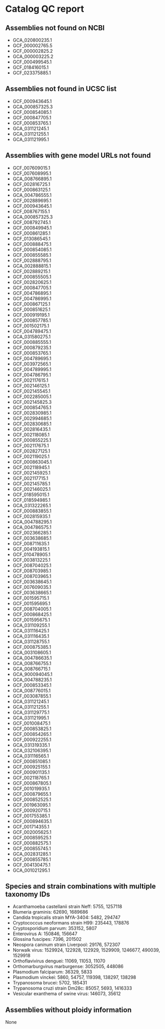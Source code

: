 # Catalog QC report

## Assemblies not found on NCBI

- GCA_020800235.1
- GCF_000002765.5
- GCF_000002825.2
- GCA_000003225.2
- GCF_000499545.1
- GCF_018416015.1
- GCF_023375885.1

## Assemblies not found in UCSC list

- GCF_000943645.1
- GCA_000857325.3
- GCF_000854085.1
- GCF_000847705.1
- GCF_000853765.1
- GCA_031121245.1
- GCA_031121255.1
- GCA_031121995.1

## Assemblies with gene model URLs not found

- GCF_007609015.1
- GCF_007608995.1
- GCA_008766895.1
- GCF_002816725.1
- GCF_000863125.1
- GCA_004786555.1
- GCF_002889695.1
- GCF_000943645.1
- GCF_008767155.1
- GCA_000857325.3
- GCF_008792745.1
- GCF_000849945.1
- GCF_000861285.1
- GCF_013086545.1
- GCF_000888475.1
- GCF_000854085.1
- GCF_000855585.1
- GCF_002888795.1
- GCA_002888815.1
- GCF_002889215.1
- GCF_000855505.1
- GCF_002820625.1
- GCF_000847705.1
- GCF_004786895.1
- GCF_004786995.1
- GCF_000867125.1
- GCF_000851625.1
- GCF_000919195.1
- GCF_000857785.1
- GCF_001502175.1
- GCF_004789475.1
- GCA_031580275.1
- GCF_000885555.1
- GCF_000879235.1
- GCF_000853765.1
- GCF_004789695.1
- GCF_003972565.1
- GCF_004789995.1
- GCF_004786795.1
- GCF_002117615.1
- GCF_002146125.1
- GCF_002145545.1
- GCF_002285005.1
- GCF_002145825.3
- GCF_000854765.1
- GCF_002830985.1
- GCF_002994685.1
- GCF_002830685.1
- GCF_002816435.1
- GCF_002118085.1
- GCF_000855225.1
- GCF_002117675.1
- GCF_002827125.1
- GCF_002119025.1
- GCF_000863045.1
- GCF_002118945.1
- GCF_002145925.1
- GCF_002117715.1
- GCF_002145785.1
- GCF_002146025.1
- GCF_018595015.1
- GCF_018594985.1
- GCA_031322265.1
- GCF_000883855.1
- GCF_002815935.1
- GCA_004788295.1
- GCA_004786575.1
- GCF_002366285.1
- GCF_003638685.1
- GCF_008711635.1
- GCF_004193815.1
- GCF_010478905.1
- GCF_003813225.1
- GCF_008704025.1
- GCF_008703985.1
- GCF_008703965.1
- GCF_003638645.1
- GCF_007609035.1
- GCF_003638665.1
- GCF_001595715.1
- GCF_001595695.1
- GCF_008704005.1
- GCF_000868425.1
- GCF_001595675.1
- GCA_031109255.1
- GCA_031116425.1
- GCA_031116435.1
- GCA_031128755.1
- GCF_000875385.1
- GCA_003108605.1
- GCA_004786635.1
- GCA_008766755.1
- GCA_008766715.1
- GCA_900094045.1
- GCA_004788235.1
- GCF_000853345.1
- GCA_008776015.1
- GCF_003087855.1
- GCA_031121245.1
- GCA_031121255.1
- GCA_031129775.1
- GCA_031121995.1
- GCF_001008475.1
- GCF_000853825.1
- GCF_000854265.1
- GCF_000922255.1
- GCA_031319335.1
- GCA_032106395.1
- GCA_031116565.1
- GCF_000851085.1
- GCF_000925155.1
- GCF_000901135.1
- GCF_002118765.1
- GCF_000867805.1
- GCF_001019935.1
- GCF_000879655.1
- GCF_000852525.1
- GCF_001963095.1
- GCF_000920715.1
- GCF_001755385.1
- GCF_000894635.1
- GCF_001714355.1
- GCF_002005625.1
- GCF_000859525.1
- GCF_000882575.1
- GCF_000855745.1
- GCA_002831285.1
- GCF_000855785.1
- GCF_004130475.1
- GCA_001021295.1

## Species and strain combinations with multiple taxonomy IDs

- Acanthamoeba castellanii strain Neff: 5755, 1257118
- Blumeria graminis: 62690, 1689686
- Candida tropicalis strain MYA-3404: 5482, 294747
- Cryptococcus neoformans strain H99: 235443, 178876
- Cryptosporidium parvum: 353152, 5807
- Enterovirus A: 150846, 156647
- Glossina fuscipes: 7396, 201502
- Neospora caninum strain Liverpool: 29176, 572307
- Norwalk virus: 1529924, 122928, 122929, 1529909, 1246677, 490039, 1529918
- Orthoflavivirus denguei: 11069, 11053, 11070
- Orthomarburgvirus marburgense: 3052505, 448086
- Plasmodium falciparum: 36329, 5833
- Plasmodium vinckei: 5860, 54757, 119398, 138297, 138298
- Trypanosoma brucei: 5702, 185431
- Trypanosoma cruzi strain Dm28c: 85057, 5693, 1416333
- Vesicular exanthema of swine virus: 146073, 35612

## Assemblies without ploidy information

None